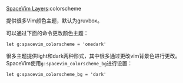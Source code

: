 

[SpaceVim Layers](../layers.md):colorscheme

提供很多Vim颜色主题，默认为gruvbox。

可以通过下面的命令更改颜色主题：
```vim
let g:spacevim_colorscheme = 'onedark'
```

很多主题提供light和dark两种形式，其中很多通过更改vim背景色进行更改。SpaceVim使用`g:spacevim_colorscheme_bg`进行设置：
```vim
let g:spacevim_colorscheme_bg = 'dark'
```


